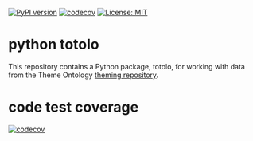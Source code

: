 [![PyPI version](https://badge.fury.io/py/totolo.svg)](https://badge.fury.io/py/totolo)
[![codecov](https://codecov.io/gh/theme-ontology/python-totolo/branch/main/graph/badge.svg?token=1Z39E9IE2W)](https://codecov.io/gh/theme-ontology/python-totolo)
 [![License: MIT](https://img.shields.io/badge/License-MIT-yellow.svg)](https://opensource.org/licenses/MIT)

 
# python totolo

This repository contains a Python package, totolo, for working with data from the Theme Ontology [theming repository](https://github.com/theme-ontology/theming/).


# code test coverage

[![codecov](https://codecov.io/gh/theme-ontology/python-totolo/branch/main/graphs/icicle.svg?token=1Z39E9IE2W)](https://codecov.io/gh/theme-ontology/python-totolo)

